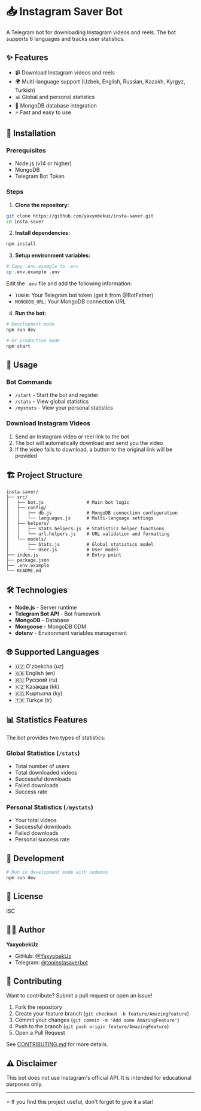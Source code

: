 # 📥 Instagram Saver Bot

A Telegram bot for downloading Instagram videos and reels. The bot supports 6 languages and tracks user statistics.

## ✨ Features

- 📹 Download Instagram videos and reels
- 🌍 Multi-language support (Uzbek, English, Russian, Kazakh, Kyrgyz, Turkish)
- 📊 Global and personal statistics
- 💾 MongoDB database integration
- ⚡ Fast and easy to use

## 🚀 Installation

### Prerequisites

- Node.js (v14 or higher)
- MongoDB
- Telegram Bot Token

### Steps

1. **Clone the repository:**
```bash
git clone https://github.com/yaxyobekuz/insta-saver.git
cd insta-saver
```

2. **Install dependencies:**
```bash
npm install
```

3. **Setup environment variables:**
```bash
# Copy .env.example to .env
cp .env.example .env
```

Edit the `.env` file and add the following information:
- `TOKEN`: Your Telegram bot token (get it from @BotFather)
- `MONGODB_URL`: Your MongoDB connection URL

4. **Run the bot:**
```bash
# Development mode
npm run dev

# Or production mode
npm start
```

## 📝 Usage

### Bot Commands

- `/start` - Start the bot and register
- `/stats` - View global statistics
- `/mystats` - View your personal statistics

### Download Instagram Videos

1. Send an Instagram video or reel link to the bot
2. The bot will automatically download and send you the video
3. If the video fails to download, a button to the original link will be provided

## 🏗️ Project Structure

```
insta-saver/
├── src/
│   ├── bot.js                # Main bot logic
│   ├── config/
│   │   ├── db.js             # MongoDB connection configuration
│   │   └── languages.js      # Multi-language settings
│   ├── helpers/
│   │   ├── stats.helpers.js  # Statistics helper functions
│   │   └── url.helpers.js    # URL validation and formatting
│   └── models/
│       ├── Stats.js          # Global statistics model
│       └── User.js           # User model
├── index.js                  # Entry point
├── package.json
├── .env.example
└── README.md
```

## 🛠️ Technologies

- **Node.js** - Server runtime
- **Telegram Bot API** - Bot framework
- **MongoDB** - Database
- **Mongoose** - MongoDB ODM
- **dotenv** - Environment variables management

## 🌐 Supported Languages

- 🇺🇿 O'zbekcha (uz)
- 🇬🇧 English (en)
- 🇷🇺 Русский (ru)
- 🇰🇿 Қазақша (kk)
- 🇰🇬 Кыргызча (ky)
- 🇹🇷 Türkçe (tr)

## 📊 Statistics Features

The bot provides two types of statistics:

### Global Statistics (`/stats`)
- Total number of users
- Total downloaded videos
- Successful downloads
- Failed downloads
- Success rate

### Personal Statistics (`/mystats`)
- Your total videos
- Successful downloads
- Failed downloads
- Personal success rate

## 🔧 Development

```bash
# Run in development mode with nodemon
npm run dev
```

## 📄 License

ISC

## 👨‍💻 Author

**YaxyobekUz**

- GitHub: [@YaxyobekUz](https://github.com/YaxyobekUz)
- Telegram: [@topinstasaverbot](https://t.me/topinstasaverbot)

## 🤝 Contributing

Want to contribute? Submit a pull request or open an issue!

1. Fork the repository
2. Create your feature branch (`git checkout -b feature/AmazingFeature`)
3. Commit your changes (`git commit -m 'Add some AmazingFeature'`)
4. Push to the branch (`git push origin feature/AmazingFeature`)
5. Open a Pull Request

See [CONTRIBUTING.md](CONTRIBUTING.md) for more details.

## ⚠️ Disclaimer

This bot does not use Instagram's official API. It is intended for educational purposes only.

---

⭐ If you find this project useful, don't forget to give it a star!
